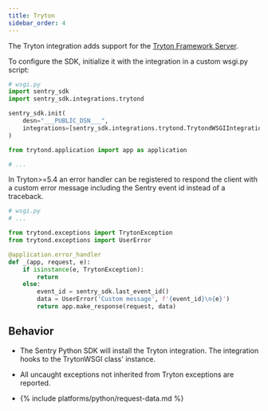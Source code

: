 ```yaml
---
title: Tryton
sidebar_order: 4
---
```


<!-- WIZARD -->
The Tryton integration adds support for the [Tryton Framework Server](https://www.tryton.org/).

To configure the SDK, initialize it with the integration in a custom wsgi.py script:

```python
# wsgi.py
import sentry_sdk
import sentry_sdk.integrations.trytond

sentry_sdk.init(
    desn="___PUBLIC_DSN___",
    integrations=[sentry_sdk.integrations.trytond.TrytondWSGIIntegration()]
)

from trytond.application import app as application

# ...
```

In Tryton>=5.4 an error handler can be registered to respond the client
with a custom error message including the Sentry event id instead of a traceback.

```python
# wsgi.py
# ...

from trytond.exceptions import TrytonException
from trytond.exceptions import UserError

@application.error_handler
def _(app, request, e):
    if isinstance(e, TrytonException):
        return
    else:
        event_id = sentry_sdk.last_event_id()
        data = UserError('Custom message', f'{event_id}\n{e}')
        return app.make_response(request, data)

```

<!-- ENDWIZARD -->

## Behavior

* The Sentry Python SDK will install the Tryton integration. The integration hooks to the TrytonWSGI class' instance.

* All uncaught exceptions not inherited from Tryton exceptions are reported.

* {% include platforms/python/request-data.md %}
